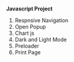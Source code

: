 **Javascript Project**
1. Respnsive Navigation
2. Open Popup
3. Chart js
4. Dark and Light Mode
5. Preloader
6. Print Page







